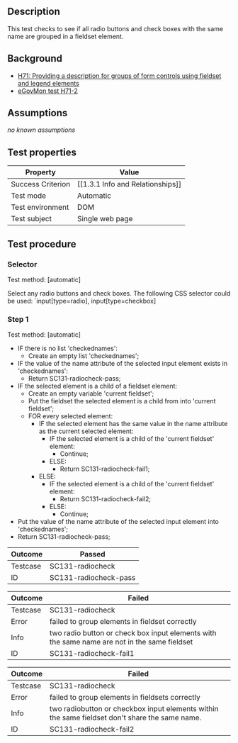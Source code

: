 ## Description
This test checks to see if all radio buttons and check boxes with the same name are grouped in a fieldset element.


## Background
- [H71: Providing a description for groups of form controls using fieldset and legend elements](http://www.w3.org/TR/2014/NOTE-WCAG20-TECHS-20140311/H71)
- [eGovMon test H71-2](http://wiki.egovmon.no/wiki/SC3.3.2#ID:_H71-2)


## Assumptions
*no known assumptions*


## Test properties
| Property          | Value
|-------------------|----
| Success Criterion | [[1.3.1 Info and Relationships]]
| Test mode         | Automatic
| Test environment  | DOM
| Test subject      | Single web page


## Test procedure

### Selector
Test method: [automatic]

Select any radio buttons and check boxes. The following CSS selector could be used:
`input[type=radio], input[type=checkbox]

### Step 1
Test method: [automatic]

- IF there is no list 'checkednames':
  - Create an empty list 'checkednames';
- IF the value of the name attribute of the selected input element exists in 'checkednames':
  - Return SC131-radiocheck-pass;
- IF the selected element is a child of a fieldset element:
  - Create an empty variable 'current fieldset';
  - Put the fieldset the selected element is a child from into 'current fieldset';
  - FOR every selected element:
    - IF the selected element has the same value in the name attribute as the current selected element:
      - IF the selected element is a child of the 'current fieldset' element:
        - Continue;
      - ELSE:
        - Return SC131-radiocheck-fail1;
    - ELSE:
      - IF the selected element is a child of the 'current fieldset' element:
        - Return SC131-radiocheck-fail2;
      - ELSE:
        - Continue;
- Put the value of the name attribute of the selected input element into 'checkednames';
- Return SC131-radiocheck-pass;


| Outcome  | Passed
|----------|-----
| Testcase | SC131-radiocheck
| ID       | SC131-radiocheck-pass

| Outcome  | Failed
|----------|-----
| Testcase | SC131-radiocheck
| Error    | failed to group elements in fieldset correctly
| Info     | two radio button or check box input elements with the same name are not in the same fieldset
| ID       |  SC131-radiocheck-fail1

| Outcome  | Failed
|----------|-----
| Testcase | SC131-radiocheck
| Error    | failed to group elements in fieldsets correctly
| Info     | two radiobutton or checkbox input elements within the same fieldset don't share the same name.
| ID       |  SC131-radiocheck-fail2
